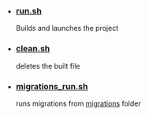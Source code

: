 - ### [run.sh](run.sh)

  Builds and launches the project

- ### [clean.sh](clean.sh)

  deletes the built file

- ### [migrations_run.sh](migrations_run.sh)
  runs migrations from [migrations](..%2Fstorage%2Fmigrations) folder
